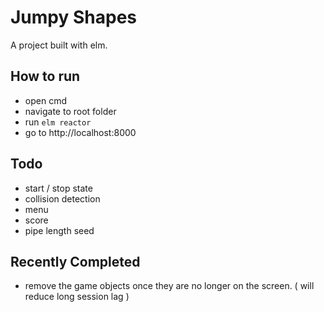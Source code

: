 # Jumpy Shapes
A project built with elm.

## How to run
* open cmd
* navigate to root folder
* run `elm reactor`
* go to http://localhost:8000

## Todo
* start / stop state
* collision detection
* menu
* score
* pipe length seed

## Recently Completed
* remove the game objects once they are no longer on the screen. ( will reduce long session lag )